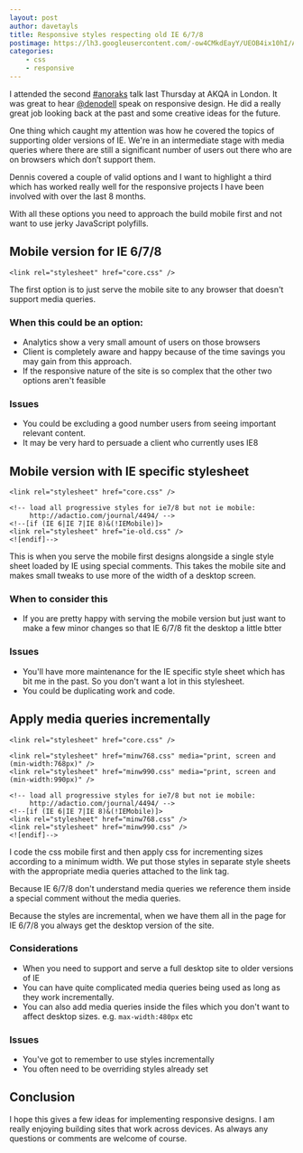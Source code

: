 ```yaml
---
layout: post
author: davetayls
title: Responsive styles respecting old IE 6/7/8
postimage: https://lh3.googleusercontent.com/-ow4CMkdEayY/UEOB4ix10hI/AAAAAAAArZQ/Qo4FAzJOf0E/s800/Untitled-1.png
categories:
    - css
    - responsive
---
```


I attended the second [#anoraks](https://twitter.com/#!/search/%23anoraks) talk last Thursday at AKQA in London. It was great to hear [@denodell](http://twitter.com/denodell) speak on responsive design. He did a really great job looking back at the past and some creative ideas for the future.

One thing which caught my attention was how he covered the topics of supporting older versions of IE. We're in an intermediate stage with media queries where there are still a significant number of users out there who are on browsers which don&rsquo;t support them.

Dennis covered a couple of valid options and I want to highlight a third which has worked really well for the responsive projects I have been involved with over the last 8 months.

With all these options you need to approach the build mobile first and not want to use jerky JavaScript polyfills.

## Mobile version for IE 6/7/8

    <link rel="stylesheet" href="core.css" />

The first option is to just serve the mobile site to any browser that doesn't support media queries.

### When this could be an option:

 - Analytics show a very small amount of users on those browsers
 - Client is completely aware and happy because of the time savings you may gain from this approach.
 - If the responsive nature of the site is so complex that the other two options aren't feasible

### Issues

 - You could be excluding a good number users from seeing important relevant content.
 - It may be very hard to persuade a client who currently uses IE8

## Mobile version with IE specific stylesheet

    <link rel="stylesheet" href="core.css" />

    <!-- load all progressive styles for ie7/8 but not ie mobile:
         http://adactio.com/journal/4494/ -->
    <!--[if (IE 6|IE 7|IE 8)&(!IEMobile)]>
    <link rel="stylesheet" href="ie-old.css" />
    <![endif]-->

This is when you serve the mobile first designs alongside a single style sheet loaded by IE using special comments. This takes the mobile site and makes small tweaks to use more of the width of a desktop screen.

### When to consider this

 - If you are pretty happy with serving the mobile version but just want to make a few minor changes so that IE 6/7/8 fit the desktop a little btter


### Issues

 - You'll have more maintenance for the IE specific style sheet which has bit me in the past. So you don't want a lot in this stylesheet.
 - You could be duplicating work and code.


## Apply media queries incrementally

    <link rel="stylesheet" href="core.css" />

    <link rel="stylesheet" href="minw768.css" media="print, screen and (min-width:768px)" />
    <link rel="stylesheet" href="minw990.css" media="print, screen and (min-width:990px)" />

    <!-- load all progressive styles for ie7/8 but not ie mobile:
         http://adactio.com/journal/4494/ -->
    <!--[if (IE 6|IE 7|IE 8)&(!IEMobile)]>
    <link rel="stylesheet" href="minw768.css" />
    <link rel="stylesheet" href="minw990.css" />
    <![endif]-->

I code the css mobile first and then apply css for incrementing sizes according to a minimum width. We put those styles in separate style sheets with the appropriate media queries attached to the link tag.

Because IE 6/7/8 don't understand media queries we reference them inside a special comment without the media queries.

Because the styles are incremental, when we have them all in the page for IE 6/7/8 you always get the desktop version of the site.

### Considerations

 - When you need to support and serve a full desktop site to older versions of IE
 - You can have quite complicated media queries being used as long as they work incrementally.
 - You can also add media queries inside the files which you don't want to affect desktop sizes. e.g. `max-width:480px` etc

### Issues

 - You've got to remember to use styles incrementally
 - You often need to be overriding styles already set

## Conclusion

I hope this gives a few ideas for implementing responsive designs. I am really enjoying building sites that work across devices. As always any questions or comments are welcome of course.



